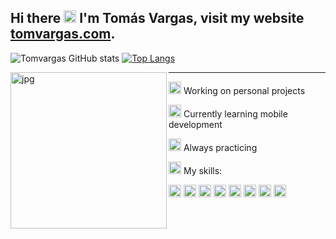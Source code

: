 ## Hi there <img width="20px" src="https://emoji.gg/assets/emoji/8950_abloblurk.gif"/> I'm Tomás Vargas, visit my website <a href="https://www.tomvargas.com" target="_blank" >tomvargas.com</a>.

![Tomvargas GitHub stats](https://github-readme-stats.vercel.app/api?username=tomvargas&show_icons=true&icon_color=4ff6fa&theme=tokyonight&hide=issues&hide_border=true)
[![Top Langs](https://github-readme-stats.vercel.app/api/top-langs/?username=tomvargas&hide=liquid&layout=compact&theme=tokyonight&hide_border=true)](https://github.com/anuraghazra/github-readme-stats)

<img align="left" alt="jpg" width="250px" src="https://i.pinimg.com/564x/96/a9/8f/96a98f7a849d12efe323b56c9ad69eab.jpg" /> 
  <hr>
<p><img width="20px" src="https://meritt-gifs.s3-us-west-1.amazonaws.com/nerd-life/twitch-1000.gif"/> Working on personal projects</p>
<p><img width="20px" src="https://emojis.slackmojis.com/emojis/images/1600706728/10521/meow_code.gif?1600706728"/> Currently learning mobile development</p>
<p><img width="20px" src="https://emoji.gg/assets/emoji/5856_ablobsunglasses.gif"/> Always practicing</p>
<p><img width="20px" src="https://meritt-gifs.s3-us-west-1.amazonaws.com/nerd-life/rupee.gif"/> My skills: </p>

<code><img src="https://icon-icons.com/icons2/195/PNG/48/Java_23404.png" width="20px"/></code>
<code><img src="https://cdn.icon-icons.com/icons2/112/PNG/64/python_18894.png" width="20px"/></code> 
<code><img src="https://icon-icons.com/icons2/2415/PNG/48/cplusplus_original_logo_icon_146581.png" width="20px"/></code> 
<code><img src="https://icon-icons.com/icons2/2415/PNG/48/csharp_original_logo_icon_146578.png" width="20px"/></code> 
<code><img src="https://icon-icons.com/icons2/2107/PNG/48/file_type_html_icon_130541.png" width="20px"/></code> 
<code><img src="https://icon-icons.com/icons2/2107/PNG/48/file_type_css_icon_130661.png" width="20px"/></code> 
<code><img src="https://icon-icons.com/icons2/2108/PNG/48/javascript_icon_130900.png" width="20px"/></code> 
<code><img src="https://icon-icons.com/icons2/2415/PNG/48/react_original_logo_icon_146374.png" width="20px"/></code>
